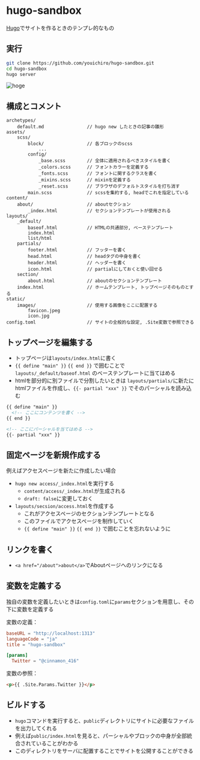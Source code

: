 # hugo-sandbox
[Hugo](https://gohugo.io/)でサイトを作るときのテンプレ的なもの

## 実行

```bash
git clone https://github.com/youichiro/hugo-sandbox.git
cd hugo-sandbox
hugo server
```

![hoge](https://user-images.githubusercontent.com/20487308/85228651-86656800-b41f-11ea-9044-a38c8ccf0498.png)


## 構成とコメント

```
archetypes/
    default.md                // hugo new したときの記事の雛形
assets/
    scss/
        block/                // 各ブロックのscss
            ...
        config/
            _base.scss        // 全体に適用されるべきスタイルを書く
            _colors.scss      // フォントカラーを定義する
            _fonts.scss       // フォントに関するクラスを書く
            _mixins.scss      // mixinを定義する
            _reset.scss       // ブラウザのデフォルトスタイルを打ち消す
        main.scss             // scssを集約する, headでこれを指定している
content/
    about/                    // aboutセクション
        _index.html           // セクションテンプレートが使用される
layouts/
    _default/
        baseof.html           // HTMLの共通部分, ベーステンプレート
        index.html
        list/html
    partials/
        footer.html           // フッターを書く
        head.html             // headタグの中身を書く
        header.html           // ヘッダーを書く
        icon.html             // partialにしておくと使い回せる
    section/
        about.html            // aboutのセクションテンプレート
    index.html                // ホームテンプレート, トップページそのものとする
static/
    images/                   // 使用する画像をここに配置する
        favicon.jpeg
        icon.jpg
config.toml                   // サイトの全般的な設定, .Site変数で参照できる
```


## トップページを編集する

- トップページは`layouts/index.html`に書く
- `{{ define "main" }}` `{{ end }}` で囲むことで `layouts/_default/baseof.html` のベーステンプレートに当てはめる
- htmlを部分的に別ファイルで分割したいときは `layouts/partials/`に新たにhtmlファイルを作成し、`{{- partial "xxx" }}` でそのパーシャルを読み込む

```html
{{ define "main" }}
  <!-- ここにコンテンツを書く -->
{{ end }}
```

```html
<!-- ここにパーシャルを当てはめる -->
{{- partial "xxx" }}
```

## 固定ページを新規作成する

例えばアクセスページを新たに作成したい場合

- `hugo new access/_index.html`を実行する
  - `content/access/_index.html`が生成される
  - `draft: false`に変更しておく
- `layouts/secsion/access.html`を作成する
  - これがアクセスページのセクションテンプレートとなる
  - このファイルでアクセスページを制作していく
  - `{{ define "main" }}` `{{ end }}` で囲むことを忘れないように


## リンクを書く

- `<a href="/about">about</a>`でAboutページへのリンクになる


## 変数を定義する

独自の変数を定義したいときは`config.toml`に`params`セクションを用意し、その下に変数を定義する

変数の定義：

```toml
baseURL = "http://localhost:1313"
languageCode = "ja"
title = "hugo-sandbox"

[params]
  Twitter = "@cinnamon_416"
```

変数の参照：

```html
<p>{{ .Site.Params.Twitter }}</p>
```

## ビルドする

- `hugo`コマンドを実行すると、`public`ディレクトリにサイトに必要なファイルを出力してくれる
- 例えば`public/index.html`を見ると、パーシャルやブロックの中身が全部統合されていることがわかる
- このディレクトリをサーバに配置することでサイトを公開することができる
